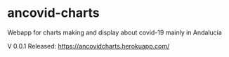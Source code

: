 # ancovid-charts
Webapp for charts making and display about covid-19 mainly in Andalucía

V 0.0.1 Released: https://ancovidcharts.herokuapp.com/ 
